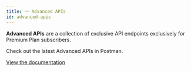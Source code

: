 ```yaml
---
title: 〰 Advanced APIs
id: advanced-apis
---
```


**Advanced APIs** are a collection of exclusive API endpoints exclusively for Premium Plan subscribers. 

Check out the latest Advanced APIs in Postman. 

[View the documentation](https://documenter.getpostman.com/view/19024547/UVsEVUGQ)